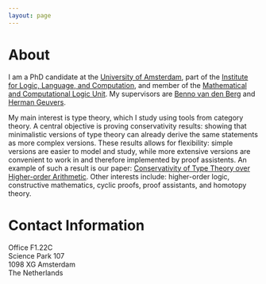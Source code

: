 ```yaml
---
layout: page
---
```


# About

I am a PhD candidate at the [University of Amsterdam](https://www.uva.nl/), part of the [Institute for Logic, Language, and Computation](https://www.illc.uva.nl/), and member of the [Mathematical and Computational Logic Unit](https://www.illc.uva.nl/Research/Organisation/Research-Units/MCL/).
My supervisors are [Benno van den Berg](https://staff.fnwi.uva.nl/b.vandenberg3/) and [Herman Geuvers](http://www.cs.ru.nl/~herman/).

My main interest is type theory, which I study using tools from category theory.
A central objective is proving conservativity results: showing that minimalistic versions of type theory can already derive the same statements as more complex versions.
These results allows for flexibility: simple versions are easier to model and study, while more extensive versions are convenient to work in and therefore implemented by proof assistents.
An example of such a result is our paper: [Conservativity of Type Theory over Higher-order Arithmetic](https://arxiv.org/abs/2308.15288).
Other interests include: higher-order logic, constructive mathematics, cyclic proofs, proof assistants, and homotopy theory.

# Contact Information

Office F1.22C \
Science Park 107 \
1098 XG Amsterdam \
The Netherlands
